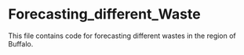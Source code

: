 # Forecasting_different_Waste
This file contains code for forecasting different wastes in the region of Buffalo.
